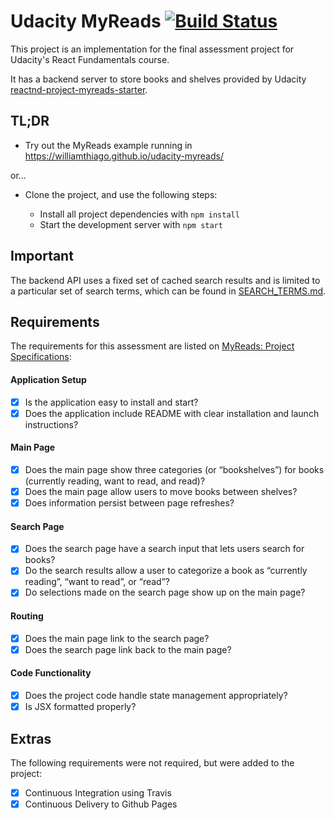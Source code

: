 # Udacity MyReads [![Build Status](https://travis-ci.org/williamthiago/udacity-myreads.svg?branch=master)](https://travis-ci.org/williamthiago/udacity-myreads)

This project is an implementation for the final assessment project for Udacity's React Fundamentals course.

It has a backend server to store books and shelves provided by Udacity [reactnd-project-myreads-starter](https://github.com/udacity/reactnd-project-myreads-starter).

## TL;DR

- Try out the MyReads example running in https://williamthiago.github.io/udacity-myreads/ 

or...

- Clone the project, and use the following steps:

  * Install all project dependencies with `npm install`
  * Start the development server with `npm start`

## Important
The backend API uses a fixed set of cached search results and is limited to a particular set of search terms, which can be found in [SEARCH_TERMS.md](SEARCH_TERMS.md).

## Requirements

The requirements for this assessment are listed on [MyReads: Project Specifications](https://review.udacity.com/#!/rubrics/918/view):

#### Application Setup

- [x] Is the application easy to install and start?
- [x] Does the application include README with clear installation and launch instructions?

#### Main Page

- [x] Does the main page show three categories (or “bookshelves”) for books (currently reading, want to read, and read)?
- [x] Does the main page allow users to move books between shelves?
- [x] Does information persist between page refreshes?

#### Search Page

- [x] Does the search page have a search input that lets users search for books?
- [x] Do the search results allow a user to categorize a book as “currently reading”, “want to read”, or “read”?
- [x] Do selections made on the search page show up on the main page?

#### Routing

- [x] Does the main page link to the search page?
- [x] Does the search page link back to the main page?

#### Code Functionality

- [x] Does the project code handle state management appropriately?
- [x] Is JSX formatted properly?

## Extras

The following requirements were not required, but were added to the project:

- [x] Continuous Integration using Travis
- [x] Continuous Delivery to Github Pages
